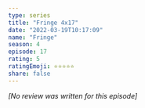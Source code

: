 ```yaml
---
type: series
title: "Fringe 4x17"
date: "2022-03-19T10:17:09"
name: "Fringe"
season: 4
episode: 17
rating: 5
ratingEmoji: ⭐️⭐️⭐️⭐️⭐️
share: false
---
```


_[No review was written for this episode]_
